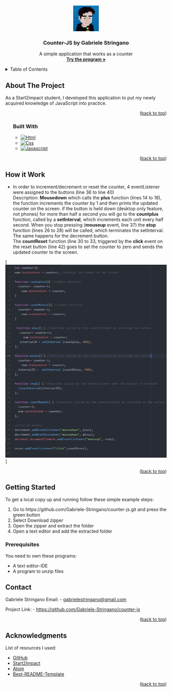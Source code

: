<!-- PROJECT LOGO -->
<br />
<div align="center">
    <img src="images/favicon.jpg" alt="Logo" width="80" height="80">

  <h3 align="center">Counter-JS by Gabriele Stringano</h3>

  <p align="center">
  A simple application that works as a counter
    <br />
    <a href="https://gabriele-stringano.github.io/counter-js/"><strong>Try the program »</strong></a>
  </p>
</div>

<!-- TABLE OF CONTENTS -->
<details>
  <summary>Table of Contents</summary>
  <ol>
    <li>
      <a href="#about-the-project">About The Project</a>
      <ul>
        <li><a href="#built-with">Built With</a></li>
      </ul>
    </li>
    <li><a href="#how-it-work">How it Work</a></li>
    <li>
      <a href="#getting-started">Getting Started</a>
      <ul>
        <li><a href="#prerequisites">Prerequisites</a></li>
      </ul>
    </li>
    <li><a href="#contact">Contact</a></li>
    <li><a href="#acknowledgments">Acknowledgments</a></li>
  </ol>
</details>

<!-- ABOUT THE PROJECT -->
## About The Project

As a Start2impact student, I developed this application to put my newly acquired knowledge of JavaScript into practice.

<p align="right">(<a href="#top">back to top</a>)</p>

<ol>

### Built With


* [![Html][Html.js]][Html-url]
* [![Css][Css.js]][Css-url]
* [![Javascript][Javascript.js]][Javascript-url]

<p align="right">(<a href="#top">back to top</a>)</p>

</ol>

<!-- How it Work + ScreenShot -->

## How it Work

- In order to increment/decrement or reset the counter, 4 eventListener were assigned to the buttons (line 36 to line 40)</br>
Description:
<strong>Mousedown</strong> which calls the <strong>plus</strong> function (lines 14 to 18), the function increments the counter by 1 and then prints the updated counter on the screen. if the button is held down (desktop only feature, not phones) for more than half a second you will go to the <strong>countplus</strong> function, called by a <strong>setInterval</strong>, which increments each unit every half second. When you stop pressing (<strong>mouseup</strong> event, line 37) the <strong>stop</strong> function (lines 26 to 28) will be called, which terminates the setInterval.</br>
The same happens for the decrement button.</br>
The <strong>countReset</strong> function (line 30 to 33, triggered by the <strong>click</strong> event on the reset button (line 42) goes to set the counter to zero and sends the updated counter to the screen.

[![product-screenshot]]

<p align="right">(<a href="#top">back to top</a>)</p>


<!-- GETTING STARTED -->
## Getting Started

To get a local copy up and running follow these simple example steps:
<ol>
<li> Go to  https://github.com/Gabriele-Stringano/counter-js.git and press the green button </li>
<li> Select Download zipper </li>
<li> Open the zipper and extract the folder </li>
<li> Open a text editor and add the extracted folder </li>
</ol>

### Prerequisites
You need to own these programs:
<ul>
    <li> A text editor-IDE </li>
    <li> A program to unzip files</li>
</ul>


<!-- CONTACT -->
## Contact

Gabriele Stringano Email: - gabrielestringano@gmail.com

Project Link: - https://github.com/Gabriele-Stringano/counter-js

<p align="right">(<a href="#top">back to top</a>)</p>



<!-- ACKNOWLEDGMENTS -->
## Acknowledgments

List of resources I used:

* [GitHub](https://github.com)
* [Start2Impact](https://www.start2impact.it/)
* [Atom](https://atom.io/)
* [Best-README-Template](https://github.com/ferneynava/Best-README-Template)

<p align="right">(<a href="#top">back to top</a>)</p>



<!-- MARKDOWN LINKS & IMAGES -->
<!-- https://www.markdownguide.org/basic-syntax/#reference-style-links -->

[product-screenshot]: images/JsScreenshot.png
[Html.js]: https://img.shields.io/static/v1?message=HTML5&logo=HTML5&labelColor=5c5c5c&color=c31111&logoColor=white&label=%20&style=FOR-THE-BADGE
[Html-url]: https://www.html.it/
[Css.js]: https://img.shields.io/static/v1?message=CSS3&logo=css3&labelColor=5c5c5c&color=1111c3&logoColor=white&label=%20&style=FOR-THE-BADGE
[Css-url]: https://en.wikipedia.org/wiki/CSS
[Javascript.js]: https://img.shields.io/static/v1?message=JAVASCRIPT&logo=JavaScript&labelColor=5c5c5c&color=efd81d&logoColor=white&label=%20&style=FOR-THE-BADGE
[Javascript-url]: https://en.wikipedia.org/wiki/JavaScript

